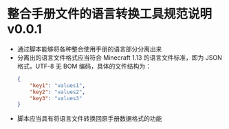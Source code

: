 # 整合手册文件的语言转换工具规范说明 v0.0.1
- 通过脚本能够将各种整合使用手册的语言部分分离出来
- 分离出的语言文件格式应当符合 Minecraft 1.13 的语言文件标准，即为 JSON 格式，UTF-8 无 BOM 编码，具体的文件结构为：
    ```json
    {
        "key1": "values1",
        "key2": "values2",
        "key3": "values3"
    }
    ```
- 脚本应当具有将语言文件转换回原手册数据格式的功能